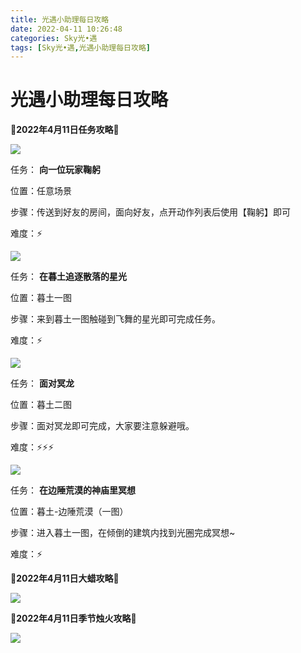 ```yaml
---
title: 光遇小助理每日攻略
date: 2022-04-11 10:26:48
categories: Sky光•遇
tags: [Sky光•遇,光遇小助理每日攻略]
---
```

# 光遇小助理每日攻略
**🌊2022年4月11日任务攻略🌊**

![](https://ok.166.net/reunionpub/ds/kol/20220411/001454-uljd1k65w8.png)

任务： **向一位玩家鞠躬**

位置：任意场景

步骤：传送到好友的房间，面向好友，点开动作列表后使用【鞠躬】即可

难度：⚡

![](https://ok.166.net/reunionpub/ds/kol/20220411/001526-3t7u6grnce.png)

任务： **在暮土追逐散落的星光**

位置：暮土一图

步骤：来到暮土一图触碰到飞舞的星光即可完成任务。

难度：⚡

  

![](https://ok.166.net/reunionpub/ds/kol/20220411/001548-8ipsu6yght.png)

任务： **面对冥龙**

位置：暮土二图

步骤：面对冥龙即可完成，大家要注意躲避哦。

难度：⚡⚡⚡

![](https://ok.166.net/reunionpub/ds/kol/20220411/001611-th206elpiy.png)

任务： **在边陲荒漠的神庙里冥想**

位置：暮土-边陲荒漠（一图）

步骤：进入暮土一图，在倾倒的建筑内找到光圈完成冥想~

难度：⚡

 **🌊2022年4月11日大蜡攻略🌊**

![](https://ok.166.net/reunionpub/ds/kol/20220411/001711-p0fil36vrn.png)

 **🌊2022年4月11日季节烛火攻略🌊**

![](https://ok.166.net/reunionpub/ds/kol/20220411/001847-8gzew7ascn.png)

  

  

